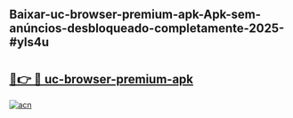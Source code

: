 ## Baixar-uc-browser-premium-apk-Apk-sem-anúncios-desbloqueado-completamente-2025-#yls4u

# <h2><a href="https://ainizakaria.my?title=uc-browser-premium-apk&ref=20M">🔗👉 🔴 uc-browser-premium-apk</a></h2>

[![acn](https://github.com/user-attachments/assets/0f9c940e-d8b0-45ae-aac7-cd30a18b3e1c)](https://ainizakaria.my?title=uc-browser-premium-apk&ref=20M)

